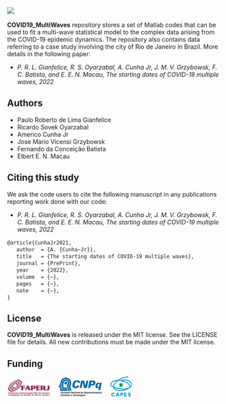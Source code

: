 <img src="logo/HarvesterOpt.png" width="40%">

**COVID19_MultiWaves** repository stores a set of Matlab codes that can be used to fit a multi-wave statistical model to the complex data arising from the COVID-19 epidemic dynamics. The repository also contains data referring to a case study involving the city of Rio de Janeiro in Brazil. More details in the following paper:
- *P. R. L. Gianfelice, R. S. Oyarzabal, A. Cunha Jr, J. M. V. Grzybowsk, F. C. Batista, and E. E. N. Macau, The starting dates of COVID-19 multiple waves, 2022*

## Authors
- Paulo Roberto de Lima Gianfelice
- Ricardo Sovek Oyarzabal
- Americo Cunha Jr
- Jose Mario Vicensi Grzybowsk
- Fernando da Conceição Batista
- Elbert E. N. Macau

## Citing this study
We ask the code users to cite the following manuscript in any publications reporting work done with our code:
- *P. R. L. Gianfelice, R. S. Oyarzabal, A. Cunha Jr, J. M. V. Grzybowsk, F. C. Batista, and E. E. N. Macau, The starting dates of COVID-19 multiple waves, 2022*

```
@article{CunhaJr2021,
   author  = {A. {Cunha~Jr}},
   title   = {The starting dates of COVID-19 multiple waves},
   journal = {PrePrint},
   year    = {2022},
   volume  = {~},
   pages   = {~},
   note    = {~},
}
```

## License
**COVID19_MultiWaves** is released under the MIT license. See the LICENSE file for details. All new contributions must be made under the MIT license.

## Funding

<img src="logo/faperj.jpg" width="20%"> &nbsp; &nbsp; <img src="logo/cnpq.png" width="20%"> &nbsp; &nbsp; <img src="logo/capes.png" width="10%">
